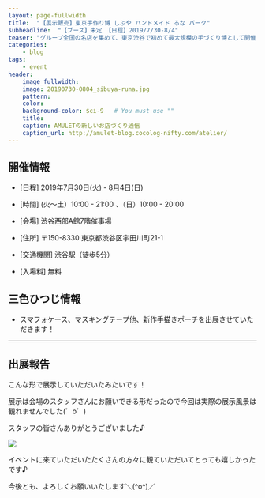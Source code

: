 ```yaml
---
layout: page-fullwidth
title:  "【展示販売】東京手作り博 しぶや ハンドメイド るな パーク"
subheadline:  "【ブース】未定 【日程】2019/7/30-8/4"
teaser: "グループ全国の名店を集めて、東京渋谷で初めて最大規模の手づくり博として開催した「宝飾の街/人形の国/動物の森」今年は会期を前半後半２期に拡げ５００の作家さん、グループ、お店が参加都心エリア最大の手づくり博としてハチ公から２分。渋谷西武百貨店Ａ館７階の催事場全フロアを使い開催が決まりました♪"
categories:
    - blog
tags:
    - event
header:
    image_fullwidth:
    image: 20190730-0804_sibuya-runa.jpg
    pattern:
    color:
    background-color: $ci-9   # You must use ""
    title:
    caption: AMULETの新しいお店づくり通信
    caption_url: http://amulet-blog.cocolog-nifty.com/atelier/
---
```


## 開催情報


* [日程] 2019年7月30日(火) - 8月4日(日) 

* [時間] (火～土）10:00 - 21:00 、（日）10:00 - 20:00

* [会場] 渋谷西部A館7階催事場

* [住所] 〒150-8330 東京都渋谷区宇田川町21-1

* [交通機関] 渋谷駅（徒歩5分）

* [入場料] 無料


## 三色ひつじ情報

* スマフォケース、マスキングテープ他、新作手描きポーチを出展させていただきます！

---

## 出展報告

こんな形で展示していただいたみたいです！

展示は会場のスタッフさんにお願いできる形だったので今回は実際の展示風景は観れませんでした(゜o゜)

スタッフの皆さんありがとうございました♪

<img src="http://amulet-blog.cocolog-nifty.com/photos/uncategorized/img_2632.jpg?size=l" style="">

イベントに来ていただいたたくさんの方々に観ていただいてとっても嬉しかったです♪

今後とも、よろしくお願いいたします＼(^o^)／